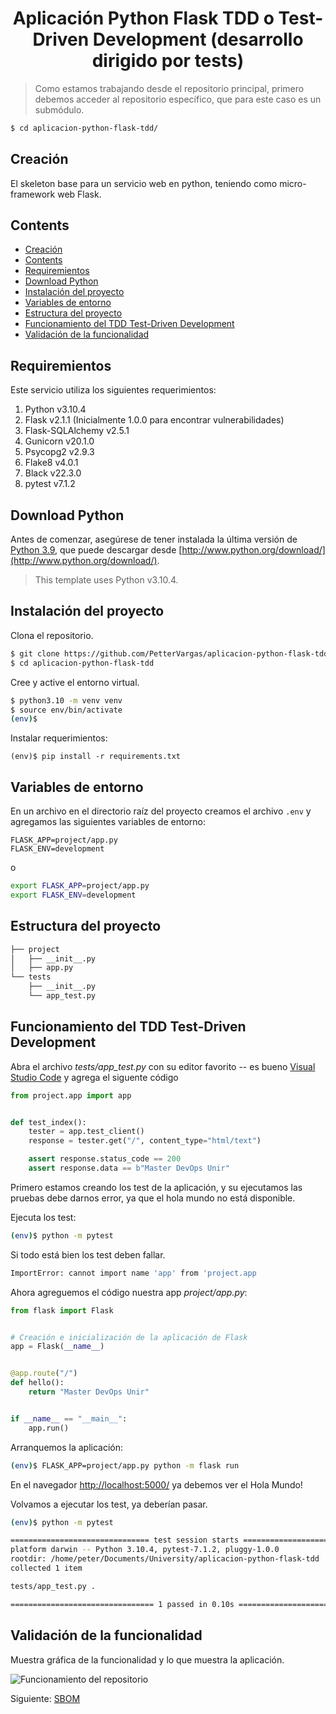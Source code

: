 <div align="center"> 
  <h1>Aplicación Python Flask TDD o Test-Driven Development (desarrollo dirigido por tests)</h1>
</div>

> Como estamos trabajando desde el repositorio principal, primero debemos acceder al repositorio específico, que para este caso es un submódulo.

```sh
$ cd aplicacion-python-flask-tdd/
```

## Creación

El skeleton base para un servicio web en python, teniendo como micro-framework web Flask.


## Contents

- [Creación](#creación)
- [Contents](#contents)
- [Requiremientos](#requiremientos)
- [Download Python](#download-python)
- [Instalación del proyecto](#instalación-del-proyecto)
- [Variables de entorno](#variables-de-entorno)
- [Estructura del proyecto](#estructura-del-proyecto)
- [Funcionamiento del TDD Test-Driven Development](#funcionamiento-del-tdd-test-driven-development)
- [Validación de la funcionalidad](#validación-de-la-funcionalidad)

## Requiremientos

Este servicio utiliza los siguientes requerimientos:

1. Python v3.10.4
1. Flask v2.1.1 (Inicialmente 1.0.0 para encontrar vulnerabilidades)
1. Flask-SQLAlchemy v2.5.1
1. Gunicorn v20.1.0
1. Psycopg2 v2.9.3
1. Flake8 v4.0.1
1. Black v22.3.0
1. pytest v7.1.2

## Download Python

Antes de comenzar, asegúrese de tener instalada la última versión de [Python 3.9](https://www.python.org/downloads/release/python-390/), que puede descargar desde [http://www.python.org/download/](http://www.python.org/download/).

> This template uses Python v3.10.4.

## Instalación del proyecto

Clona el repositorio.

```sh
$ git clone https://github.com/PetterVargas/aplicacion-python-flask-tdd
$ cd aplicacion-python-flask-tdd
```

Cree y active el entorno virtual.

```sh
$ python3.10 -m venv venv
$ source env/bin/activate
(env)$
```

Instalar requerimientos:
```
(env)$ pip install -r requirements.txt
```

## Variables de entorno

En un archivo en el directorio raíz del proyecto creamos el archivo `.env` y agregamos las siguientes variables de entorno:

```
FLASK_APP=project/app.py
FLASK_ENV=development
```

o

```sh
export FLASK_APP=project/app.py
export FLASK_ENV=development
```


## Estructura del proyecto

```sh
├── project
│   ├── __init__.py
│   ├── app.py
└── tests
    ├── __init__.py
    └── app_test.py
```

## Funcionamiento del TDD Test-Driven Development

Abra el archivo *tests/app_test.py* con su editor favorito -- es bueno [Visual Studio Code](https://code.visualstudio.com/) y agrega el siguente código

```python
from project.app import app


def test_index():
    tester = app.test_client()
    response = tester.get("/", content_type="html/text")

    assert response.status_code == 200
    assert response.data == b"Master DevOps Unir"
```

Primero estamos creando los test de la aplicación, y su ejecutamos las pruebas debe darnos error, ya que el hola mundo no está disponible.

Ejecuta los test:

```sh
(env)$ python -m pytest
```

Si todo está bien los test deben fallar.

```sh
ImportError: cannot import name 'app' from 'project.app
```

Ahora agreguemos el código nuestra app *project/app.py*:

```python
from flask import Flask


# Creación e inicialización de la aplicación de Flask
app = Flask(__name__)


@app.route("/")
def hello():
    return "Master DevOps Unir"


if __name__ == "__main__":
    app.run()
```

Arranquemos la aplicación:

```sh
(env)$ FLASK_APP=project/app.py python -m flask run
```

En el navegador [http://localhost:5000/](http://localhost:5000/) ya debemos ver el Hola Mundo!

Volvamos a ejecutar los test, ya deberían pasar.

```sh
(env)$ python -m pytest

=============================== test session starts ===============================
platform darwin -- Python 3.10.4, pytest-7.1.2, pluggy-1.0.0
rootdir: /home/peter/Documents/University/aplicacion-python-flask-tdd
collected 1 item

tests/app_test.py .                                                         [100%]

================================ 1 passed in 0.10s ================================
```

## Validación de la funcionalidad

Muestra gráfica de la funcionalidad y lo que muestra la aplicación.

![Funcionamiento del repositorio](./aplicacion-python-flask-tdd/project/static/img/funcionamiento.png)


Siguiente: [SBOM](04-sbom.md)
